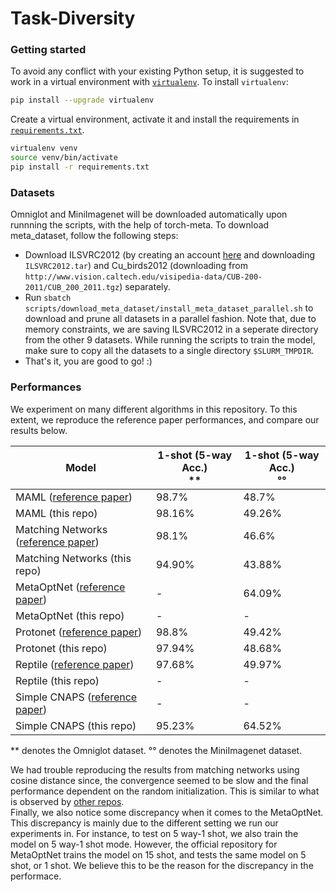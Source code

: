 # Task-Diversity

### Getting started
To avoid any conflict with your existing Python setup, it is suggested to work in a virtual environment with [`virtualenv`](https://docs.python-guide.org/dev/virtualenvs/). To install `virtualenv`:
```bash
pip install --upgrade virtualenv
```
Create a virtual environment, activate it and install the requirements in [`requirements.txt`](requirements.txt).
```bash
virtualenv venv
source venv/bin/activate
pip install -r requirements.txt
```

### Datasets

Omniglot and MiniImagenet will be downloaded automatically upon runnning the scripts, with the help of torch-meta. To download meta_dataset, follow the following steps:
* Download ILSVRC2012 (by creating an account [here](https://image-net.org/challenges/LSVRC/2012/index.php) and downloading `ILSVRC2012.tar`) and Cu_birds2012 (downloading from `http://www.vision.caltech.edu/visipedia-data/CUB-200-2011/CUB_200_2011.tgz`) separately.
* Run `sbatch scripts/download_meta_dataset/install_meta_dataset_parallel.sh` to download and prune all datasets in a parallel fashion. Note that, due to memory constraints, we are saving ILSVRC2012 in a seperate directory from the other 9 datasets. While running the scripts to train the model, make sure to copy all the datasets to a single directory `$SLURM_TMPDIR`.
* That's it, you are good to go! :)

### Performances

We experiment on many different algorithms in this repository. To this extent, we reproduce the reference paper performances, and compare our results below.

| Model | 1-shot (5-way Acc.) <br>**| 1-shot (5-way Acc.) <br>°°|
| --- | --- | --- |
| MAML ([reference paper](https://arxiv.org/pdf/1703.03400.pdf)) | 98.7% | 48.7% |
| MAML (this repo) | 98.16% | 49.26% |
| Matching Networks ([reference paper](https://arxiv.org/pdf/1606.04080.pdf)) | 98.1% | 46.6% |
| Matching Networks (this repo) | 94.90% | 43.88% |
| MetaOptNet ([reference paper](https://arxiv.org/pdf/1904.03758.pdf)) | - | 64.09%
| MetaOptNet (this repo) | - | - |
| Protonet ([reference paper](https://arxiv.org/pdf/1703.05175.pdf)) | 98.8% | 49.42% |
| Protonet (this repo) | 97.94% | 48.68% |
| Reptile ([reference paper](https://arxiv.org/pdf/1803.02999.pdf)) | 97.68% | 49.97% |
| Reptile (this repo) | - | - |
| Simple CNAPS ([reference paper](https://arxiv.org/pdf/1906.07697.pdf)) | - | - |
| Simple CNAPS (this repo) | 95.23% | 64.52% |


\*\* denotes the Omniglot dataset.
°° denotes the MiniImagenet dataset.

We had trouble reproducing the results from matching networks using cosine distance since, the convergence seemed to be slow and the final performance dependent on the random initialization. This is similar to what is observed by [other repos](https://github.com/oscarknagg/few-shot). \
Finally, we also notice some discrepancy when it comes to the MetaOptNet. This discrepancy is mainly due to the different setting we run our experiments in. For instance, to test on 5 way-1 shot, we also train the model on 5 way-1 shot mode. However, the official repository for MetaOptNet trains the model on 15 shot, and tests the same model on 5 shot, or 1 shot. We believe this to be the reason for the discrepancy in the performace.
